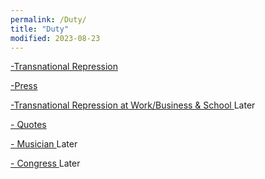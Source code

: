```yaml
---
permalink: /Duty/
title: "Duty"
modified: 2023-08-23
---
```













<a href=" https://phdcsseiden.github.io/Tr/ "> -Transnational Repression  </a> 




<a href=" https://phdcsseiden.github.io/News/ "> -Press  </a> 




<a href="  "> -Transnational Repression at Work/Business & School  </a>  Later




<a href=" https://phdcsseiden.github.io/quotes/ "> - Quotes  </a> 




<a href=" https://phdcsseiden.github.io/Musician/ "> - Musician  </a> Later




<a href=" https://phdcsseiden.github.io/Congress/ "> - Congress  </a> Later
